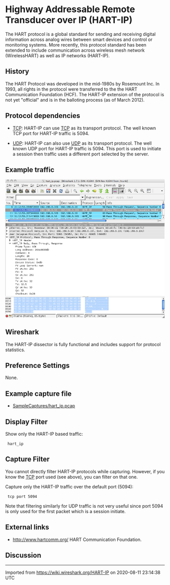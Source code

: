 # Highway Addressable Remote Transducer over IP (HART-IP)

The HART protocol is a global standard for sending and receiving digital information across analog wires between smart devices and control or monitoring systems. More recently, this protocol standard has been extended to include communication across wireless mesh network (WirelessHART) as well as IP networks (HART-IP).

## History

The HART Protocol was developed in the mid-1980s by Rosemount Inc. In 1993, all rights in the protocol were transferred to the the HART Communication Foundation (HCF). The HART-IP extension of the protocol is not yet "official" and is in the balloting process (as of March 2012).

## Protocol dependencies

  - [TCP](/TCP): HART-IP can use [TCP](/TCP) as its transport protocol. The well known TCP port for HART-IP traffic is 5094.

  - [UDP](/UDP): HART-IP can also use [UDP](/UDP) as its transport protocol. The well known UDP port for HART-IP traffic is 5094. This port is used to initiate a session then traffic uses a different port selected by the server.

## Example traffic

![hart\_ip\_traffic\_screenshot.png](uploads/__moin_import__/attachments/HART-IP/hart_ip_traffic_screenshot.png "hart_ip_traffic_screenshot.png")

## Wireshark

The HART-IP dissector is fully functional and includes support for protocol statistics.

## Preference Settings

None.

## Example capture file

  - [SampleCaptures/hart\_ip.pcap](uploads/__moin_import__/attachments/SampleCaptures/hart_ip.pcap)

## Display Filter

Show only the HART-IP based traffic:

``` 
 hart_ip 
```

## Capture Filter

You cannot directly filter HART-IP protocols while capturing. However, if you know the [TCP](/TCP) port used (see above), you can filter on that one.

Capture only the HART-IP traffic over the default port (5094):

``` 
 tcp port 5094 
```

Note that filtering similarly for UDP traffic is not very useful since port 5094 is only used for the first packet which is a session initiate.

## External links

  - <http://www.hartcomm.org/> HART Communication Foundation.

## Discussion

---

Imported from https://wiki.wireshark.org/HART-IP on 2020-08-11 23:14:38 UTC
